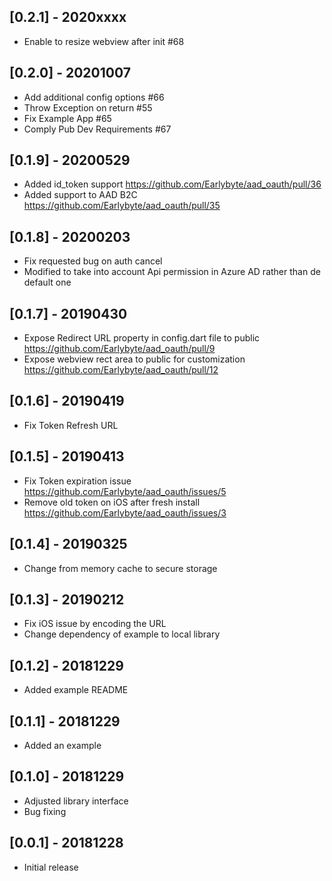 ## [0.2.1] - 2020xxxx

- Enable to resize webview after init #68

## [0.2.0] - 20201007

- Add additional config options #66
- Throw Exception on return #55
- Fix Example App #65
- Comply Pub Dev Requirements #67

## [0.1.9] - 20200529

- Added id_token support https://github.com/Earlybyte/aad_oauth/pull/36
- Added support to AAD B2C https://github.com/Earlybyte/aad_oauth/pull/35

## [0.1.8] - 20200203

- Fix requested bug on auth cancel
- Modified to take into account Api permission in Azure AD rather than de default one

## [0.1.7] - 20190430

- Expose Redirect URL property in config.dart file to public https://github.com/Earlybyte/aad_oauth/pull/9
- Expose webview rect area to public for customization https://github.com/Earlybyte/aad_oauth/pull/12

## [0.1.6] - 20190419

- Fix Token Refresh URL

## [0.1.5] - 20190413

- Fix Token expiration issue https://github.com/Earlybyte/aad_oauth/issues/5
- Remove old token on iOS after fresh install https://github.com/Earlybyte/aad_oauth/issues/3

## [0.1.4] - 20190325

- Change from memory cache to secure storage

## [0.1.3] - 20190212

- Fix iOS issue by encoding the URL
- Change dependency of example to local library

## [0.1.2] - 20181229

- Added example README

## [0.1.1] - 20181229

- Added an example

## [0.1.0] - 20181229

- Adjusted library interface
- Bug fixing

## [0.0.1] - 20181228

- Initial release
